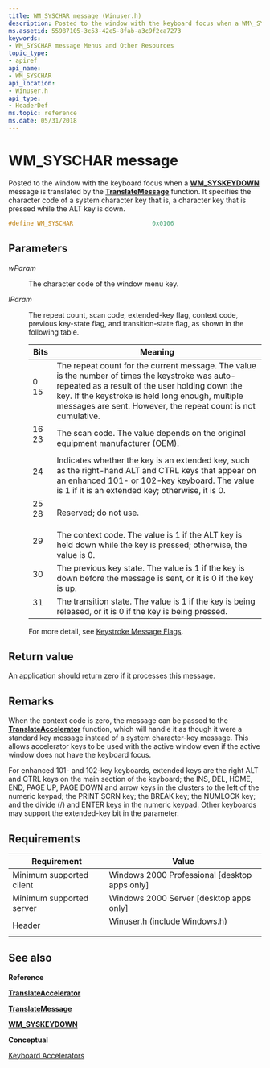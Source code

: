 ```yaml
---
title: WM_SYSCHAR message (Winuser.h)
description: Posted to the window with the keyboard focus when a WM\_SYSKEYDOWN message is translated by the TranslateMessage function.
ms.assetid: 55987105-3c53-42e5-8fab-a3c9f2ca7273
keywords:
- WM_SYSCHAR message Menus and Other Resources
topic_type:
- apiref
api_name:
- WM_SYSCHAR
api_location:
- Winuser.h
api_type:
- HeaderDef
ms.topic: reference
ms.date: 05/31/2018
---
```


# WM\_SYSCHAR message

Posted to the window with the keyboard focus when a [**WM\_SYSKEYDOWN**](/windows/desktop/inputdev/wm-syskeydown) message is translated by the [**TranslateMessage**](/windows/desktop/api/winuser/nf-winuser-translatemessage) function. It specifies the character code of a system character key   that is, a character key that is pressed while the ALT key is down.


```C++
#define WM_SYSCHAR                      0x0106
```



## Parameters

<dl> <dt>

*wParam* 
</dt> <dd>

The character code of the window menu key.

</dd> <dt>

*lParam* 
</dt> <dd>

The repeat count, scan code, extended-key flag, context code, previous key-state flag, and transition-state flag, as shown in the following table.



| Bits                                                                             | Meaning                                                                                                                                                                                                                                                                            |
|----------------------------------------------------------------------------------|------------------------------------------------------------------------------------------------------------------------------------------------------------------------------------------------------------------------------------------------------------------------------------|
| <dl> <dt>0 15</dt> </dl>  | The repeat count for the current message. The value is the number of times the keystroke was auto-repeated as a result of the user holding down the key. If the keystroke is held long enough, multiple messages are sent. However, the repeat count is not cumulative.<br/> |
| <dl> <dt>16 23</dt> </dl> | The scan code. The value depends on the original equipment manufacturer (OEM).<br/>                                                                                                                                                                                          |
| <dl> <dt>24</dt> </dl>    | Indicates whether the key is an extended key, such as the right-hand ALT and CTRL keys that appear on an enhanced 101- or 102-key keyboard. The value is 1 if it is an extended key; otherwise, it is 0.<br/>                                                                |
| <dl> <dt>25 28</dt> </dl> | Reserved; do not use.<br/>                                                                                                                                                                                                                                                   |
| <dl> <dt>29</dt> </dl>    | The context code. The value is 1 if the ALT key is held down while the key is pressed; otherwise, the value is 0.<br/>                                                                                                                                                       |
| <dl> <dt>30</dt> </dl>    | The previous key state. The value is 1 if the key is down before the message is sent, or it is 0 if the key is up.<br/>                                                                                                                                                      |
| <dl> <dt>31</dt> </dl>    | The transition state. The value is 1 if the key is being released, or it is 0 if the key is being pressed.<br/>                                                                                                                                                              |

For more detail, see [Keystroke Message Flags](../inputdev/about-keyboard-input.md#keystroke-message-flags).

</dd> </dl>

## Return value

An application should return zero if it processes this message.

## Remarks

When the context code is zero, the message can be passed to the [**TranslateAccelerator**](/windows/desktop/api/Winuser/nf-winuser-translateacceleratora) function, which will handle it as though it were a standard key message instead of a system character-key message. This allows accelerator keys to be used with the active window even if the active window does not have the keyboard focus.

For enhanced 101- and 102-key keyboards, extended keys are the right ALT and CTRL keys on the main section of the keyboard; the INS, DEL, HOME, END, PAGE UP, PAGE DOWN and arrow keys in the clusters to the left of the numeric keypad; the PRINT SCRN key; the BREAK key; the NUMLOCK key; and the divide (/) and ENTER keys in the numeric keypad. Other keyboards may support the extended-key bit in the parameter.

## Requirements



| Requirement | Value |
|-------------------------------------|----------------------------------------------------------------------------------------------------------|
| Minimum supported client<br/> | Windows 2000 Professional \[desktop apps only\]<br/>                                               |
| Minimum supported server<br/> | Windows 2000 Server \[desktop apps only\]<br/>                                                     |
| Header<br/>                   | <dl> <dt>Winuser.h (include Windows.h)</dt> </dl> |



## See also

<dl> <dt>

**Reference**
</dt> <dt>

[**TranslateAccelerator**](/windows/desktop/api/Winuser/nf-winuser-translateacceleratora)
</dt> <dt>

[**TranslateMessage**](/windows/desktop/api/winuser/nf-winuser-translatemessage)
</dt> <dt>

[**WM\_SYSKEYDOWN**](/windows/desktop/inputdev/wm-syskeydown)
</dt> <dt>

**Conceptual**
</dt> <dt>

[Keyboard Accelerators](keyboard-accelerators.md)
</dt> </dl>

